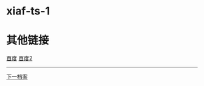 # xiaf-ts-1

# 其他链接

<a href="https://www.baidu.com">百度</a>
<a href="https://www.baidu.com">百度2</a>

***
<a href="https://github.com/xido81/xiaf-ts-1/tree/master/rmd">下一档案</a>
